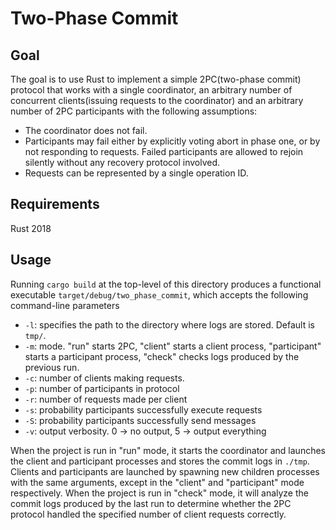 # Two-Phase Commit

## Goal

The goal is to use Rust to implement a simple 2PC(two-phase commit) protocol that works with a single coordinator, an arbitrary number of concurrent clients(issuing requests to the coordinator) and an arbitrary number of 2PC participants with the following assumptions:

- The coordinator does not fail.
- Participants may fail either by explicitly voting abort in phase one, or by not responding to requests. Failed participants are allowed to rejoin silently without any recovery protocol involved.
- Requests can be represented by a single operation ID.

## Requirements

Rust 2018

## Usage

Running `cargo build` at the top-level of this directory produces a functional executable `target/debug/two_phase_commit`, which accepts the following command-line parameters

- `-l`: specifies the path to the directory where logs are stored. Default is `tmp/`.
- `-m`: mode. "run" starts 2PC, "client" starts a client process, "participant" starts a participant process, "check" checks logs produced by the previous run.
- `-c`: number of clients making requests.
- `-p`: number of participants in protocol
- `-r`: number of requests made per client
- `-s`: probability participants successfully execute requests
- `-S`: probability participants successfully send messages
- `-v`: output verbosity. 0 -> no output, 5 -> output everything

When the project is run in "run" mode, it starts the coordinator and launches the client and participant processes and stores the commit logs in `./tmp`. Clients and participants are launched by spawning new children processes with the same arguments, except in the "client" and "participant" mode respectively. When the project is run in "check" mode, it will analyze the commit logs produced by the last run to determine whether the 2PC protocol handled the specified number of client requests correctly.